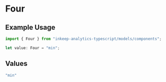 # Four

## Example Usage

```typescript
import { Four } from "inkeep-analytics-typescript/models/components";

let value: Four = "min";
```

## Values

```typescript
"min"
```